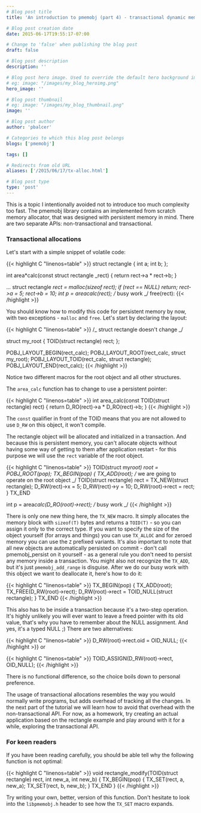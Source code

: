 ```yaml
---
# Blog post title
title: 'An introduction to pmemobj (part 4) - transactional dynamic memory allocation'

# Blog post creation date
date: 2015-06-17T19:55:17-07:00

# Change to 'false' when publishing the blog post
draft: false

# Blog post description
description: ''

# Blog post hero image. Used to override the default hero background image.
# eg: image: "/images/my_blog_heroimg.png"
hero_image: ''

# Blog post thumbnail
# eg: image: "/images/my_blog_thumbnail.png"
image: ''

# Blog post author
author: 'pbalcer'

# Categories to which this blog post belongs
blogs: ['pmemobj']

tags: []

# Redirects from old URL
aliases: ['/2015/06/17/tx-alloc.html']

# Blog post type
type: 'post'
---
```


This is a topic I intentionally avoided not to introduce too much complexity too fast. The pmemobj library contains an implemented from scratch memory allocator, that was designed with persistent memory in mind. There are two separate APIs: non-transactional and transactional.

### Transactional allocations

Let's start with a simple snippet of volatile code:

{{< highlight C "linenos=table" >}}
struct rectangle {
int a;
int b;
};

int area*calc(const struct rectangle \_rect) {
return rect->a * rect->b;
}

...
struct rectangle *rect = malloc(sizeof *rect);
if (rect == NULL) return;
rect->a = 5;
rect->b = 10;
int p = area*calc(rect);
/* busy work \_/
free(rect):
{{< /highlight >}}

You should know how to modify this code for persistent memory by now, with two exceptions - `malloc` and `free`. Let's start by declaring the layout:

{{< highlight C "linenos=table" >}}
/_ struct rectangle doesn't change _/

struct my_root {
TOID(struct rectangle) rect;
};

POBJ_LAYOUT_BEGIN(rect_calc);
POBJ_LAYOUT_ROOT(rect_calc, struct my_root);
POBJ_LAYOUT_TOID(rect_calc, struct rectangle);
POBJ_LAYOUT_END(rect_calc);
{{< /highlight >}}

Notice two different macros for the root object and all other structures.

The `area_calc` function has to change to use a persistent pointer:

{{< highlight C "linenos=table" >}}
int area_calc(const TOID(struct rectangle) rect) {
return D_RO(rect)->a \* D_RO(rect)->b;
}
{{< /highlight >}}

The `const` qualifier in front of the TOID means that you are not allowed to use `D_RW` on this object, it won't compile.

The rectangle object will be allocated and initialized in a transaction. And because this is persistent memory, you can't allocate objects without having some way of getting to them after application restart - for this purpose we will use the `rect` variable of the root object.

{{< highlight C "linenos=table" >}}
TOID(struct my*root) root = POBJ_ROOT(pop);
TX_BEGIN(pop) {
TX_ADD(root); /* we are going to operate on the root object \_/
TOID(struct rectangle) rect = TX_NEW(struct rectangle);
D_RW(rect)->x = 5;
D_RW(rect)->y = 10;
D_RW(root)->rect = rect;
} TX_END

int p = area*calc(D_RO(root)->rect);
/* busy work \_/
{{< /highlight >}}

There is only one new thing here, the `TX_NEW` macro. It simply allocates the memory block with `sizeof(T)` bytes and returns a `TOID(T)` - so you can assign it only to the correct type. If you want to specify the size of the object yourself (for arrays and things) you can use `TX_ALLOC` and for zeroed memory you can use the `Z` prefixed variants. It's also important to note that all new objects are automatically persisted on commit - don't call pmemobj_persist on it yourself - as a general rule you don't need to persist any memory inside a transaction. You might also not recognize the `TX_ADD`, but it's just `pmemobj_add_range` is disguise. After we do our busy work with this object we want to deallocate it, here's how to do it:

{{< highlight C "linenos=table" >}}
TX_BEGIN(pop) {
TX_ADD(root);
TX_FREE(D_RW(root)->rect);
D_RW(root)->rect = TOID_NULL(struct rectangle);
} TX_END
{{< /highlight >}}

This also has to be inside a transaction because it's a two-step operation. It's highly unlikely you will ever want to leave a freed pointer with its old value, that's why you have to remember about the NULL assignment. And yes, it's a typed NULL ;) There are two alternatives:

{{< highlight C "linenos=table" >}}
D_RW(root)->rect.oid = OID_NULL;
{{< /highlight >}}
or

{{< highlight C "linenos=table" >}}
TOID_ASSIGN(D_RW(root)->rect, OID_NULL);
{{< /highlight >}}

There is no functional difference, so the choice boils down to personal preference.

The usage of transactional allocations resembles the way you would normally write programs, but adds overhead of tracking all the changes. In the next part of the tutorial we will learn how to avoid that overhead with the non-transactional API. For now, as a homework, try creating an actual application based on the rectangle example and play around with it for a while, exploring the transactional API.

### For keen readers

If you have been reading carefully, you should be able tell why the following function is not optimal:

{{< highlight C "linenos=table" >}}
void rectangle_modify(TOID(struct rectangle) rect, int new_a, int new_b) {
TX_BEGIN(pop) {
TX_SET(rect, a, new_a);
TX_SET(rect, b, new_b);
} TX_END
}
{{< /highlight >}}

Try writing your own, better, version of this function. Don't hesitate to look into the `libpmemobj.h` header to see how the `TX_SET` macro expands.
